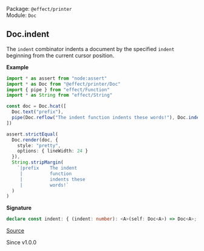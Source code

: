 Package: `@effect/printer`<br />
Module: `Doc`<br />

## Doc.indent

The `indent` combinator indents a document by the specified `indent`
beginning from the current cursor position.

**Example**

```ts
import * as assert from "node:assert"
import * as Doc from "@effect/printer/Doc"
import { pipe } from "effect/Function"
import * as String from "effect/String"

const doc = Doc.hcat([
  Doc.text("prefix"),
  pipe(Doc.reflow("The indent function indents these words!"), Doc.indent(4))
])

assert.strictEqual(
  Doc.render(doc, {
    style: "pretty",
    options: { lineWidth: 24 }
  }),
  String.stripMargin(
    `|prefix    The indent
     |          function
     |          indents these
     |          words!`
  )
)
```

**Signature**

```ts
declare const indent: { (indent: number): <A>(self: Doc<A>) => Doc<A>; <A>(self: Doc<A>, indent: number): Doc<A>; }
```

[Source](https://github.com/Effect-TS/effect/tree/main/packages/printer/src/Doc.ts#L1792)

Since v1.0.0